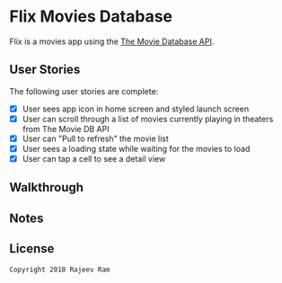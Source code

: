 # Flix Movies Database

Flix is a movies app using the [The Movie Database API](http://docs.themoviedb.apiary.io/#).

## User Stories

The following user stories are complete:

- [X] User sees app icon in home screen and styled launch screen
- [X] User can scroll through a list of movies currently playing in theaters from The Movie DB API
- [X] User can "Pull to refresh" the movie list
- [X] User sees a loading state while waiting for the movies to load
- [X] User can tap a cell to see a detail view

## Walkthrough

## Notes

## License

    Copyright 2018 Rajeev Ram 
